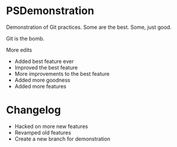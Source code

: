 PSDemonstration
===============

Demonstration of Git practices.  Some are the best.  Some, just good.

Git is the bomb.

More edits

- Added best feature ever
- Improved the best feature
- More improvements to the best feature
- Added more goodness
- Added more features

Changelog
=========
- Hacked on more new features
- Revamped old features
- Create a new branch for demonstration
